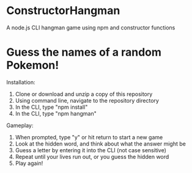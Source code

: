 # ConstructorHangman

A node.js CLI hangman game using npm and constructor functions

# Guess the names of a random Pokemon!

Installation:

1. Clone or download and unzip a copy of this repository
2. Using command line, navigate to the repository directory
3. In the CLI, type "npm install"
4. In the CLI, type "npm hangman"

Gameplay:

1. When prompted, type "y" or hit return to start a new game
2. Look at the hidden word, and think about what the answer might be
3. Guess a letter by entering it into the CLI (not case sensitive)
4. Repeat until your lives run out, or you guess the hidden word
5. Play again!

